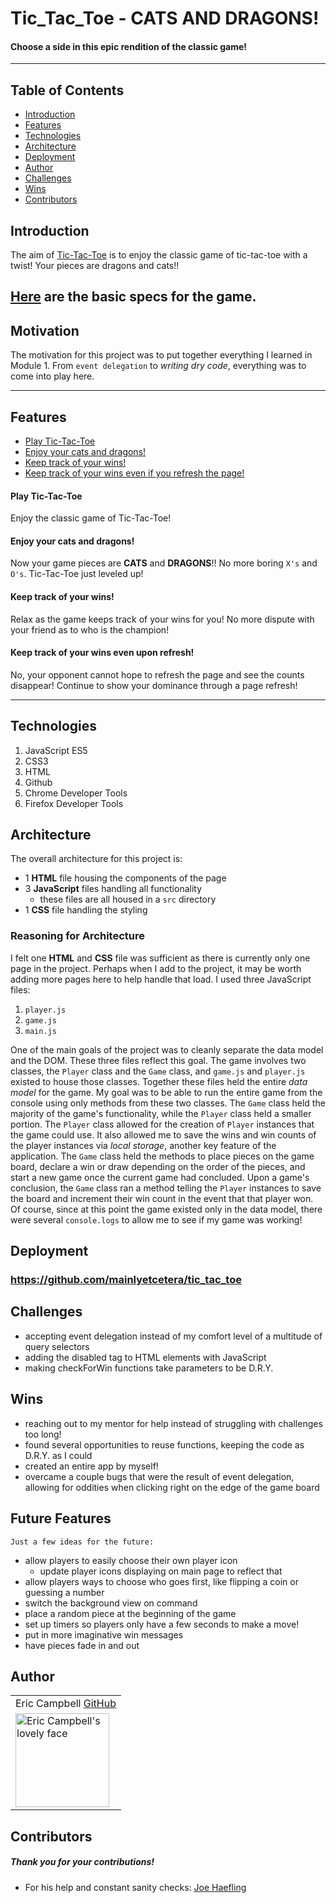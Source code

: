 # Tic_Tac_Toe - CATS AND DRAGONS!

#### Choose a side in this epic rendition of the classic game!

---

## Table of Contents

- [Introduction](#introduction)
- [Features](#features)
- [Technologies](#technologies)
- [Architecture](#architecture)
- [Deployment](#deployment)
- [Author](#author)
- [Challenges](#challenges)
- [Wins](#wins)
- [Contributors](#contributors)

## Introduction

The aim of [Tic-Tac-Toe](https://github.com/mainlyetcetera/tic_tac_toe) is to enjoy the classic game of tic-tac-toe with a twist! Your pieces are dragons and cats!!

[Here](https://frontend.turing.io/projects/module-1/tic-tac-toe-solo.html) are the basic specs for the game.
---

## Motivation

The motivation for this project was to put together everything I learned in Module 1. From `event delegation` to *writing dry code*, everything was to come into play here.

---

## Features

- [Play Tic-Tac-Toe](#Play-Tic-Tac-Toe)
- [Enjoy your cats and dragons!](#Enjoy-your-cats-and-dragons!)
- [Keep track of your wins!](#Keep-track-of-your-wins!)
- [Keep track of your wins even if you refresh the page!](#Keep-track-of-your-wins-even-upon-refresh!)

#### Play Tic-Tac-Toe

Enjoy the classic game of Tic-Tac-Toe!

#### Enjoy your cats and dragons!

Now your game pieces are **CATS** and **DRAGONS**!! No more boring `X's` and `O's`. Tic-Tac-Toe just leveled up!

#### Keep track of your wins!

Relax as the game keeps track of your wins for you! No more dispute with your friend as to who is the champion!

#### Keep track of your wins even upon refresh!

No, your opponent cannot hope to refresh the page and see the counts disappear! Continue to show your dominance through a page refresh!

---

## Technologies

1. JavaScript ES5
2. CSS3
3. HTML
4. Github
5. Chrome Developer Tools
6. Firefox Developer Tools

## Architecture

The overall architecture for this project is:

- 1 **HTML** file housing the components of the page
- 3 **JavaScript** files handling all functionality
  - these files are all housed in a `src` directory
- 1 **CSS** file handling the styling

### Reasoning for Architecture

I felt one **HTML** and **CSS** file was sufficient as there is currently only one page in the project. Perhaps when I add to the project, it may be worth adding more pages here to help handle that load. I used three JavaScript files:
  1. `player.js`
  1. `game.js`
  1. `main.js`

One of the main goals of the project was to cleanly separate the data model and the DOM. These three files reflect this goal. The game involves two classes, the `Player` class and the `Game` class, and `game.js` and `player.js` existed to house those classes. Together these files held the entire *data model* for the game. My goal was to be able to run the entire game from the console using only methods from these two classes. The `Game` class held the majority of the game's functionality, while the `Player` class held a smaller portion. The `Player` class allowed for the creation of `Player` instances that the game could use. It also allowed me to save the wins and win counts of the player instances via *local storage*, another key feature of the application. The `Game` class held the methods to place pieces on the game board, declare a win or draw depending on the order of the pieces, and start a new game once the current game had concluded. Upon a game's conclusion, the `Game` class ran a method telling the `Player` instances to save the board and increment their win count in the event that that player won. Of course, since at this point the game existed only in the data model, there were several `console.logs` to allow me to see if my game was working!




## Deployment
### https://github.com/mainlyetcetera/tic_tac_toe

## Challenges

- accepting event delegation instead of my comfort level of a multitude of query selectors
- adding the disabled tag to HTML elements with JavaScript
- making checkForWin functions take parameters to be D.R.Y.

## Wins

- reaching out to my mentor for help instead of struggling with challenges too long!
- found several opportunities to reuse functions, keeping the code as D.R.Y. as I could
- created an entire app by myself!
- overcame a couple bugs that were the result of event delegation, allowing for oddities when clicking right on the edge of the game board

## Future Features

`Just a few ideas for the future:`

- allow players to easily choose their own player icon
  - update player icons displaying on main page to reflect that
- allow players ways to choose who goes first, like flipping a coin or guessing a number
- switch the background view on command
- place a random piece at the beginning of the game
- set up timers so players only have a few seconds to make a move!
- put in more imaginative win messages
- have pieces fade in and out

## Author
<table>
  <tr>
    <td> Eric Campbell <a href="https://github.com/mainlyetcetera">GitHub</td>
  </tr>
<td><img src="https://avatars0.githubusercontent.com/u/70294115?s=460&u=b24fae5febb30e7d1c9507c51ee760dba5e396e5&v=4" alt="Eric Campbell's lovely face" width="150" height="auto" /></td>
</table>

## Contributors

##### Thank you for your contributions!

- For his help and constant sanity checks: <a href="https://github.com/Josephhaefling">Joe Haefling</a>
